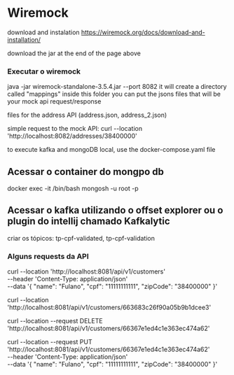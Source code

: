 # Wiremock
download and instalation
https://wiremock.org/docs/download-and-installation/

download the jar at the end of the page above

### Executar o wiremock
java -jar wiremock-standalone-3.5.4.jar --port 8082
it will create a directory called "mappings" inside this folder you can put the jsons files that will be your mock api request/response

files for the address API (address.json, address_2.json)

simple request to the mock API: curl --location 'http://localhost:8082/addresses/38400000'


to execute kafka and mongoDB local, use the docker-compose.yaml file


## Acessar o container do mongpo db
docker exec -it <id do container> /bin/bash
mongosh -u root -p


## Acessar o kafka utilizando o offset explorer ou o plugin do intellij chamado Kafkalytic
criar os tópicos: tp-cpf-validated, tp-cpf-validation


### Alguns requests da API
curl --location 'http://localhost:8081/api/v1/customers' \
--header 'Content-Type: application/json' \
--data '{
    "name": "Fulano",
    "cpf": "11111111111",
    "zipCode": "38400000"
}'

curl --location 'http://localhost:8081/api/v1/customers/663683c26f90a05b9b1dcee3'

curl --location --request DELETE 'http://localhost:8081/api/v1/customers/66367e1ed4c1e363ec474a62'

curl --location --request PUT 'http://localhost:8081/api/v1/customers/66367e1ed4c1e363ec474a62' \
--header 'Content-Type: application/json' \
--data '{
    "name": "Fulano",
    "cpf": "11111111111",
    "zipCode": "38400000"
}'